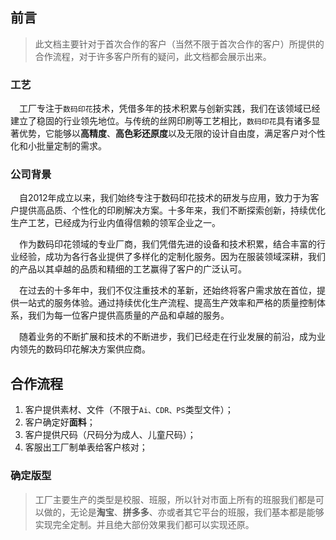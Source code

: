 ## 前言
> 此文档主要针对于首次合作的客户（当然不限于首次合作的客户）所提供的合作流程，对于许多客户所有的疑问，此文档都会展示出来。  
### 工艺
&emsp;工厂专注于`数码印花`技术，凭借多年的技术积累与创新实践，我们在该领域已经建立了稳固的行业领先地位。与传统的丝网印刷等工艺相比，`数码印花`具有诸多显著优势，它能够以**高精度**、**高色彩还原度**以及无限的设计自由度，满足客户对个性化和小批量定制的需求。
### 公司背景
&emsp;自2012年成立以来，我们始终专注于数码印花技术的研发与应用，致力于为客户提供高品质、个性化的印刷解决方案。十多年来，我们不断探索创新，持续优化生产工艺，已经成为行业内值得信赖的领军企业之一。

&emsp;作为数码印花领域的专业厂商，我们凭借先进的设备和技术积累，结合丰富的行业经验，成功为各行各业提供了多样化的定制化服务。因为在服装领域深耕，我们的产品以其卓越的品质和精细的工艺赢得了客户的广泛认可。

&emsp;在过去的十多年中，我们不仅注重技术的革新，还始终将客户需求放在首位，提供一站式的服务体验。通过持续优化生产流程、提高生产效率和严格的质量控制体系，我们为每一位客户提供高质量的产品和卓越的服务。

&emsp;随着业务的不断扩展和技术的不断进步，我们已经走在行业发展的前沿，成为业内领先的数码印花解决方案供应商。

## 合作流程
1. 客户提供素材、文件（不限于`Ai、CDR、PS`类型文件）；
2. 客户确定好**面料**；
3. 客户提供尺码（尺码分为成人、儿童尺码）；
4. 客服出工厂制单表给客户核对；
### 确定版型
> 工厂主要生产的类型是校服、班服，所以针对市面上所有的班服我们都是可以做的，无论是**淘宝**、**拼多多**、亦或者其它平台的班服，我们基本都是能够实现完全定制。并且绝大部份效果我们都可以实现还原。

